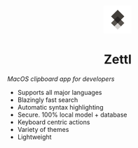 <div align="center">
  <img src="/assets/icon.svg" alt="logo" height="64"/>
   <h1>Zettl</h1>
</div>

_MacOS clipboard app for developers_

- Supports all major languages
- Blazingly fast search
- Automatic syntax highlighting
- Secure. 100% local model + database
- Keyboard centric actions
- Variety of themes
- Lightweight
